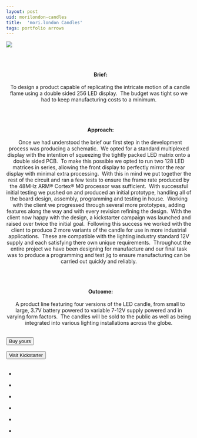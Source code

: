 ```yaml
---
layout: post
uid: morilondon-candles
title:  'mori.london Candles'
tags: portfolio arrows
---
```


<div class="projects clearfix">
 <a href="{{ site.url }}/images/portfolio/morilondon-candles/candles.jpg">
  <img src = "{{ site.url }}/images/portfolio/morilondon-candles/candles.jpg">
 </a>
</div>
<br>

<div class="sqs-html-content">
 <p class="" style="text-align:center;white-space:pre-wrap;">
  <strong>
   Brief:
  </strong>
  To design a product capable of replicating the intricate motion of a candle flame using a double sided 256 LED display.  The budget was tight so we had to keep manufacturing costs to a minimum.
 </p>
 <p class="" style="text-align:center;white-space:pre-wrap;">
  <strong>
   Approach:
  </strong>
  Once we had understood the brief our first step in the development process was producing a schematic.  We opted for a standard multiplexed display with the intention of squeezing the tightly packed LED matrix onto a double sided PCB.  To make this possible we opted to run two 128 LED matrices in series, allowing the front display to perfectly mirror the rear display with minimal extra processing.  With this in mind we put together the rest of the circuit and ran a few tests to ensure the frame rate produced by the 48MHz ARM® Cortex® M0 processor was sufficient.  With successful initial testing we pushed on and produced an initial prototype, handling all of the board design, assembly, programming and testing in house.  Working with the client we progressed through several more prototypes, adding features along the way and with every revision refining the design.  With the client now happy with the design, a kickstarter campaign was launched and raised over twice the initial goal.  Following this success we worked with the client to produce 2 more variants of the candle for use in more industrial applications.  These are compatible with the lighting industry standard 12V supply and each satisfying there own unique requirements.  Throughout the entire project we have been designing for manufacture and our final task was to produce a programming and test jig to ensure manufacturing can be carried out quickly and reliably.
 </p>
 <p class="" style="text-align:center;white-space:pre-wrap;">
  <strong>
   Outcome:
  </strong>
  A product line featuring four versions of the LED candle, from small to large, 3.7V battery powered to variable 7-12V supply powered and in varying form factors.  The candles will be sold to the public as well as being integrated into various lighting installations across the globe.
 </p>
</div>


<div class="projects clearfix">
 <a href="http://mori.london/">
  <button class="button" role="button">   
    Buy yours
    </button>
 </a>
</div>
<br>


<div class="projects clearfix">
 <a href="https://www.kickstarter.com/projects/479753666/led-candles-by-morilondon">
  <button class="button" role="button">   
    Visit Kickstarter
    </button>
 </a>
</div>
<br>


<ul class="projects clearfix">
  <li>
    <div class="project" style='background-image: url({{ site.url }}/images/portfolio/morilondon-candles/IMAG0239.jpg)'>
      <a class="cover" href="{{ site.url }}/images/portfolio/morilondon-candles/IMAG0239.jpg"></a>
    </div>
  </li>
  <li>
    <div class="project" style='background-image: url({{ site.url }}/images/portfolio/morilondon-candles/IMAG0261.jpg)'>
      <a class="cover" href="{{ site.url }}/images/portfolio/morilondon-candles/IMAG0261.jpg"></a>
    </div>
  </li>
  <li>
    <div class="project" style='background-image: url({{ site.url }}/images/portfolio/morilondon-candles/18013688_243311076073730_2366892378733674496_n.jpg)'>
      <a class="cover" href="{{ site.url }}/images/portfolio/morilondon-candles/18013688_243311076073730_2366892378733674496_n.jpg"></a>
    </div>
  </li>
  <li>
    <div class="project" style='background-image: url({{ site.url }}/images/portfolio/morilondon-candles/IMG_20170420_135521.jpg)'>
      <a class="cover" href="{{ site.url }}/images/portfolio/morilondon-candles/IMG_20170420_135521.jpg"></a>
    </div>
  </li>
  <li>
    <div class="project" style='background-image: url({{ site.url }}/images/portfolio/morilondon-candles/18011372_353886891679558_2717923805342203904_n.jpg)'>
      <a class="cover" href="{{ site.url }}/images/portfolio/morilondon-candles/18011372_353886891679558_2717923805342203904_n.jpg"></a>
    </div>
  </li>
  <li>
    <div class="project" style='background-image: url({{ site.url }}/images/portfolio/morilondon-candles/17596027_381480468918464_5666286856816295936_n.jpg)'>
      <a class="cover" href="{{ site.url }}/images/portfolio/morilondon-candles/17596027_381480468918464_5666286856816295936_n.jpg"></a>
    </div>
  </li>
</ul>
<br>
<br>

